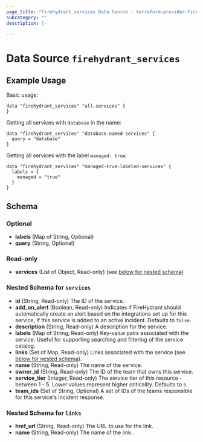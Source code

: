 ```yaml
---
page_title: "firehydrant_services Data Source - terraform-provider-firehydrant"
subcategory: ""
description: |-

---
```


# Data Source `firehydrant_services`

## Example Usage

Basic usage:
```hcl
data "firehydrant_services" "all-services" {
}
```

Getting all services with `database` in the name:
```hcl
data "firehydrant_services" "database-named-services" {
  query = "database"
}
```

Getting all services with the label `managed: true`:
```hcl
data "firehydrant_services" "managed-true-labeled-services" {
  labels = {
    managed = "true"
  }
}
```

## Schema

### Optional

- **labels** (Map of String, Optional)
- **query** (String, Optional)

### Read-only

- **services** (List of Object, Read-only) (see [below for nested schema](#nestedatt--services))
<a id="nestedatt--services"></a>
### Nested Schema for `services`

- **id** (String, Read-only) The ID of the service.
- **add_on_alert** (Boolean, Read-only) Indicates if FireHydrant should automatically create
  an alert based on the integrations set up for this service, if this service is added to an
  active incident. Defaults to `false`.
- **description** (String, Read-only) A description for the service.
- **labels** (Map of String, Read-only) Key-value pairs associated with the service. Useful for
  supporting searching and filtering of the service catalog.
- **links** (Set of Map, Read-only) Links associated with the service (see [below for nested schema](#nestedatt--links)).
- **name** (String, Read-only) The name of the service.
- **owner_id** (String, Read-only) The ID of the team that owns this service.
- **service_tier** (Integer, Read-only) The service tier of this resource - between 1 - 5.
  Lower values represent higher criticality. Defaults to `5`.
- **team_ids** (Set of String, Optional) A set of IDs of the teams responsible for this service's incident response.
<a id="nestedatt--links"></a>
### Nested Schema for `links`

- **href_url** (String, Read-only) The URL to use for the link.
- **name** (String, Read-only) The name of the link.
